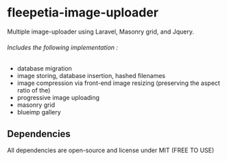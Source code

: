# fleepetia-image-uploader
Multiple image-uploader using Laravel, Masonry grid, and Jquery.
###### Includes the following implementation :
- database migration
- image storing, database insertion, hashed filenames
- image compression via front-end image resizing (preserving the aspect ratio of the)
- progressive image uploading
- masonry grid
- blueimp gallery

## Dependencies
All dependencies are open-source and license under MIT (FREE TO USE)
